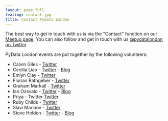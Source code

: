 ```yaml
---
layout: page_full
featimg: contact.jpg
title: Contact Pydata London
---
```


The best way to get in touch with us is via the "Contact" function on our [Meetup page](http://www.meetup.com/PyData-London-Meetup/). You can also follow and get in touch with us [@pydatalondon on Twitter](https://twitter.com/pydatalondon/).


PyData London events are put together by the following volunteers:
* Calvin Giles - [Twitter](https://twitter.com/calvingiles)
* Cecilia Liao - [Twitter](https://twitter.com/cecilialiao) - [Blog](http://cecilialiao.com/)
* Emlyn Clay - [Twitter](https://twitter.com/emlynclay)
* Florian Rathgeber - [Twitter](https://twitter.com/frathgeber)
* Graham Markall - [Twitter](https://twitter.com/gmarkall)
* Ian Ozsvald - [Twitter](https://twitter.com/ianozsvald) - [Blog](http://ianozsvald.com/)
* Priya - Twitter [Twitter](https://twitter.com/hello_kepler22b)
* Ruby Childs - [Twitter](https://twitter.com/RubyChilds)
* Slavi Marinov - [Twitter](https://twitter.com/slavitweets)
* Steve Holden - [Twitter](https://twitter.com/holdenweb) - [Blog](http://holdenweb.blogspot.co.uk/)
